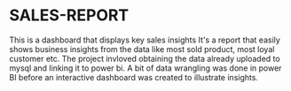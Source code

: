 # SALES-REPORT
This is a dashboard that displays key sales insights
It's a report that easily shows business insights from the data like most sold product, most loyal customer etc.
The project invloved obtaining the data already uploaded to mysql and linking it to power bi.
A bit of data wrangling was done in power BI before an interactive dashboard was created to illustrate insights.
